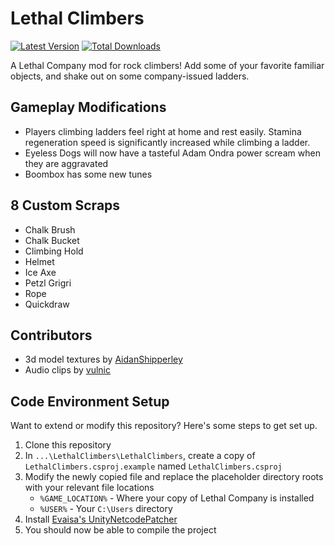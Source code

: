# Lethal Climbers

[![Latest Version](https://img.shields.io/thunderstore/v/JaredIsCoding/LethalClimbers?logo=thunderstore&logoColor=white)](https://thunderstore.io/c/lethal-company/p/JaredIsCoding/LethalClimbers)
[![Total Downloads](https://img.shields.io/thunderstore/dt/JaredIsCoding/LethalClimbers?logo=thunderstore&logoColor=white)](https://thunderstore.io/c/lethal-company/p/JaredIsCoding/LethalClimbers)

A Lethal Company mod for rock climbers! Add some of your favorite familiar objects, and shake out on some company-issued ladders.

## Gameplay Modifications
- Players climbing ladders feel right at home and rest easily. Stamina regeneration speed is significantly increased while climbing a ladder.
- Eyeless Dogs will now have a tasteful Adam Ondra power scream when they are aggravated
- Boombox has some new tunes

## 8 Custom Scraps
- Chalk Brush
- Chalk Bucket
- Climbing Hold
- Helmet
- Ice Axe
- Petzl Grigri
- Rope
- Quickdraw

## Contributors
- 3d model textures by [AidanShipperley](https://github.com/AidanShipperley)
- Audio clips by [vulnic](https://github.com/vulnic)

## Code Environment Setup

Want to extend or modify this repository? Here's some steps to get set up.

1. Clone this repository
2. In `...\LethalClimbers\LethalClimbers`, create a copy of `LethalClimbers.csproj.example` named `LethalClimbers.csproj`
3. Modify the newly copied file and replace the placeholder directory roots with your relevant file locations
    - `%GAME_LOCATION%` - Where your copy of Lethal Company is installed
    - `%USER%` - Your `C:\Users` directory
4. Install [Evaisa's UnityNetcodePatcher](https://github.com/EvaisaDev/UnityNetcodePatcher)
5. You should now be able to compile the project